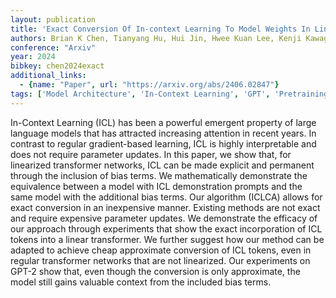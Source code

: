 ```yaml
---
layout: publication
title: 'Exact Conversion Of In-context Learning To Model Weights In Linearized-attention Transformers'
authors: Brian K Chen, Tianyang Hu, Hui Jin, Hwee Kuan Lee, Kenji Kawaguchi
conference: "Arxiv"
year: 2024
bibkey: chen2024exact
additional_links:
  - {name: "Paper", url: "https://arxiv.org/abs/2406.02847"}
tags: ['Model Architecture', 'In-Context Learning', 'GPT', 'Pretraining Methods', 'Ethics and Bias', 'Transformer', 'Prompting', 'Attention Mechanism']
---
```

In-Context Learning (ICL) has been a powerful emergent property of large
language models that has attracted increasing attention in recent years. In
contrast to regular gradient-based learning, ICL is highly interpretable and
does not require parameter updates. In this paper, we show that, for linearized
transformer networks, ICL can be made explicit and permanent through the
inclusion of bias terms. We mathematically demonstrate the equivalence between
a model with ICL demonstration prompts and the same model with the additional
bias terms. Our algorithm (ICLCA) allows for exact conversion in an inexpensive
manner. Existing methods are not exact and require expensive parameter updates.
We demonstrate the efficacy of our approach through experiments that show the
exact incorporation of ICL tokens into a linear transformer. We further suggest
how our method can be adapted to achieve cheap approximate conversion of ICL
tokens, even in regular transformer networks that are not linearized. Our
experiments on GPT-2 show that, even though the conversion is only approximate,
the model still gains valuable context from the included bias terms.
